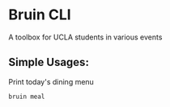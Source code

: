 # Bruin CLI

A toolbox for UCLA students in various events

## Simple Usages:

Print today's dining menu

```sh
bruin meal
```
